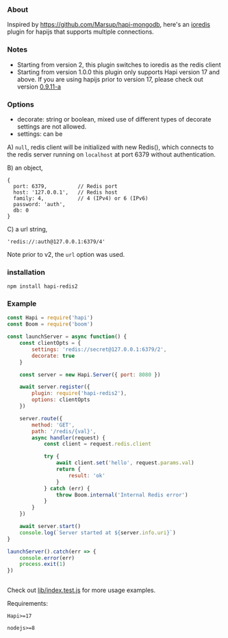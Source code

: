 ### About
Inspired by https://github.com/Marsup/hapi-mongodb, here's an [ioredis](https://github.com/luin/ioredis) plugin for hapijs that supports multiple connections.

### Notes
- Starting from version 2, this plugin switches to ioredis as the redis client
- Starting from version 1.0.0 this plugin only supports Hapi version 17 and above. If you are using hapijs prior to version 17, please check out version [0.9.11-a](https://github.com/midnightcodr/hapi-redis2/tree/0.9.11-a)

### Options
- decorate: string or boolean, mixed use of different types of decorate settings are not allowed.
- settings: can be 

A) `null`, redis client will be initialized with new Redis(), which connects to the redis server running on `localhost` at port 6379 without authentication.

B) an object,
```
{
  port: 6379,          // Redis port
  host: '127.0.0.1',   // Redis host
  family: 4,           // 4 (IPv4) or 6 (IPv6)
  password: 'auth',
  db: 0
}
```

C) a url string, 
```
'redis://:auth@127.0.0.1:6379/4'
```

Note prior to v2, the `url` option was used.

### installation
```
npm install hapi-redis2
```
### Example

```javascript
const Hapi = require('hapi')
const Boom = require('boom')

const launchServer = async function() {
    const clientOpts = {
        settings: 'redis://secret@127.0.0.1:6379/2',
        decorate: true
    }

    const server = new Hapi.Server({ port: 8080 })

    await server.register({
        plugin: require('hapi-redis2'),
        options: clientOpts
    })

    server.route({
        method: 'GET',
        path: '/redis/{val}',
        async handler(request) {
            const client = request.redis.client

            try {
                await client.set('hello', request.params.val)
                return {
                    result: 'ok'
                }
            } catch (err) {
                throw Boom.internal('Internal Redis error')
            }
        }
    })

    await server.start()
    console.log(`Server started at ${server.info.uri}`)
}

launchServer().catch(err => {
    console.error(err)
    process.exit(1)
})
   
```

Check out [lib/index.test.js](lib/index.test.js) for more usage examples.

Requirements:

    Hapi>=17

    nodejs>=8
